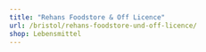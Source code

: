 ```yaml
---
title: "Rehans Foodstore & Off Licence"
url: /bristol/rehans-foodstore-und-off-licence/
shop: Lebensmittel
---
```

